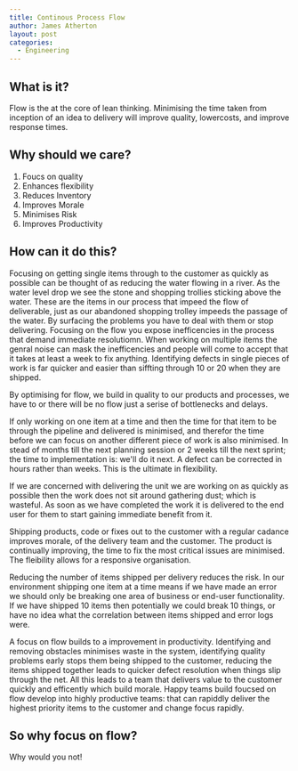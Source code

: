 ```yaml
---
title: Continous Process Flow
author: James Atherton
layout: post
categories:
  - Engineering
---
```


## What is it?

Flow is the at the core of lean thinking. Minimising the time taken from inception of an idea to delivery will improve quality, lowercosts, and improve response times.

## Why should we care?

1. Foucs on quality
2. Enhances flexibility
3. Reduces Inventory
4. Improves Morale
5. Minimises Risk
6. Improves Productivity

## How can it do this?

Focusing on getting single items through to the customer as quickly as possible can be thought of as reducing the water flowing in a river. As the water level drop we see the stone and shopping trollies sticking above the water. These are the items in our process that impeed the flow of deliverable, just as our abandoned shopping trolley impeeds the passage of the water. By surfacing the problems you have to deal with them or stop delivering. Focusing on the flow you expose inefficencies in the process that demand immediate resolutiomn. When working on multiple items the genral noise can mask the inefficencies and people will come to accept that it takes at least a week to fix anything. Identifying defects in single pieces of work is far quicker and easier than siffting through 10 or 20 when they are shipped.

By optimising for flow, we build in quality to our products and processes, we have to or there will be no flow just a serise of bottlenecks and delays.

If only working on one item at a time and then the time for that item to be through the pipeline and delivered is minimised, and therefor the time before we can focus on another different piece of work is also minimised. In stead of months till the next planning session or 2 weeks till the next sprint; the time to implementation is: we'll do it next. A defect can be corrected in hours rather than weeks. This is the ultimate in flexibility.

If we are concerned with delivering the unit we are working on as quickly as possible then the work does not sit around gathering dust; which is wasteful. As soon as we have completed the work it is delivered to the end user for them to start gaining immediate benefit from it. 

Shipping products, code or fixes out to the customer with a regular cadance improves morale, of the delivery team and the customer. The product is continually improving, the time to fix the most critical issues are minimised. The fleibility allows for a responsive organisation.

Reducing the number of items shipped per delivery reduces the risk. In our environment shipping one item at a time means if we have made an error we should only be breaking one area of business or end-user functionality. If we have shipped 10 items then potentially we could break 10 things, or have no idea what the correlation between items shipped and error logs were. 

A focus on flow builds to a improvement in productivity. Identifying and removing obstacles minimises waste in the system, identifying quality problems early stops them being shipped to the customer, reducing the items shipped together leads to quicker defect resolution when things slip through the net. All this leads to a team that delivers value to the customer quickly and efficently which build morale. Happy teams build foucsed on flow develop into highly productive teams: that can rapiddly deliver the highest priority items to the customer and change focus rapidly.

## So why focus on flow?

Why would you not!